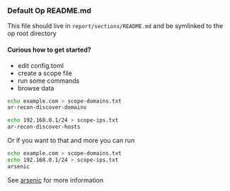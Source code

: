 ### Default Op README.md

This file should live in `report/sections/README.md` and be symlinked to the op root directory

#### Curious how to get started?

- edit config.toml
- create a scope file
- run some commands
- browse data

```bash
echo example.com > scope-domains.txt
ar-recon-discover-domains
```

```bash
echo 192.168.0.1/24 > scope-ips.txt
ar-recon-discover-hosts
```

Or if you want to that and more you can run

```bash
echo example.com > scope-domains.txt
echo 192.168.0.1/24 > scope-ips.txt
arsenic
```

See [arsenic](https://github.com/defektive/arsenic) for more information
